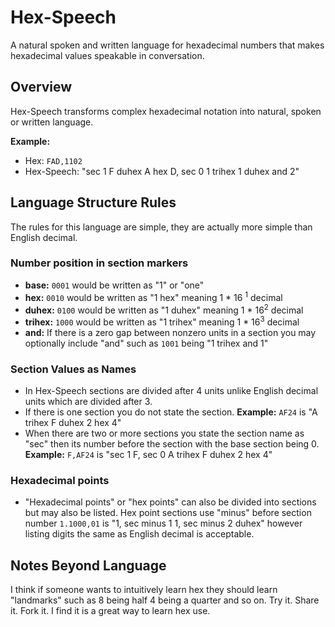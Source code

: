 # Hex-Speech

A natural spoken and written language for hexadecimal numbers that makes hexadecimal values speakable in conversation.

## Overview

Hex-Speech transforms complex hexadecimal notation into natural, spoken or written language.

**Example:**
- Hex: `FAD,1102` 
- Hex-Speech: "sec 1 F duhex A hex D, sec 0 1 trihex 1 duhex and 2"

## Language Structure Rules

The rules for this language are simple, they are actually more simple than English decimal.

### Number position in section markers
- **base:** `0001` would be written as "1" or "one"
- **hex:** `0010` would be written as "1 hex" meaning 1 * 16 <sup>1</sup> decimal
- **duhex:** `0100` would be written as "1 duhex" meaning 1 * 16<sup>2</sup> decimal
- **trihex:** `1000` would be written as "1 trihex" meaning 1 * 16<sup>3</sup> decimal
- **and:** If there is a zero gap between nonzero units in a section you may optionally include "and" such as `1001` being "1 trihex and 1"

### Section Values as Names
- In Hex-Speech sections are divided after 4 units unlike English decimal units which are divided after 3.
- If there is one section you do not state the section. **Example:** `AF24` is "A trihex F duhex 2 hex 4"
- When there are two or more sections you state the section name as "sec" then its number before the section with the base section being 0. **Example:** `F,AF24` is "sec 1 F, sec 0 A trihex F duhex 2 hex 4"

### Hexadecimal points
- "Hexadecimal points" or "hex points" can also be divided into sections but may also be listed. Hex point sections use "minus" before section number `1.1000,01` is "1, sec minus 1 1, sec minus 2 duhex" however listing digits the same as English decimal is acceptable.

## Notes Beyond Language
I think if someone wants to intuitively learn hex they should learn "landmarks" such as 8 being half 4 being a quarter and so on.
Try it. Share it. Fork it. I find it is a great way to learn hex use.
